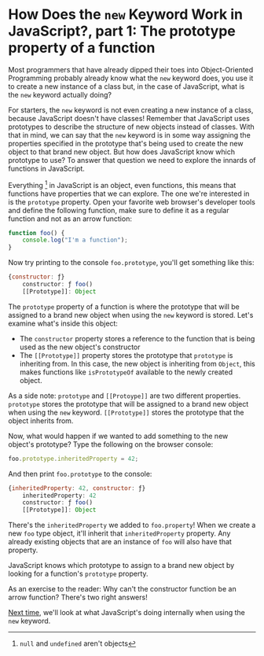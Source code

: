 # How Does the `new` Keyword Work in JavaScript?, part 1: The prototype property of a function

Most programmers that have already dipped their toes into Object-Oriented Programming probably already know what the `new` keyword does, you use it to create a new instance of a class but, in the case of JavaScript, what is the `new` keyword actually doing? 

For starters, the `new` keyword is not even creating a new instance of a class, because JavaScript doesn't have classes! Remember that JavaScript uses prototypes to describe the structure of new objects instead of classes. With that in mind, we can say that the `new` keyword is in some way assigning the properties specified in the prototype that's being used to create the new object to that brand new object. But how does JavaScript know which prototype to use? To answer that question we need to explore the innards of functions in JavaScript.

Everything [^1] in JavaScript is an object, even functions, this means that functions have properties that we can explore. The one we're interested in is the `prototype` property. Open your favorite web browser's developer tools and define the following function, make sure to define it as a regular function and not as an arrow function:

```javascript
function foo() {
    console.log("I'm a function");
}
```

Now try printing to the console `foo.prototype`, you'll get something like this:

```javascript
{constructor: ƒ}
    constructor: ƒ foo()
    [[Prototype]]: Object
```

The `prototype` property of a function is where the prototype that will be assigned to a brand new object when using the `new` keyword is stored. Let's examine what's inside this object:
- The `constructor` property stores a reference to the function that is being used as the new object's constructor
- The ``[[Prototype]]`` property stores the prototype that `prototype` is inheriting from. In this case, the new object is inheriting from `Object`, this makes functions like `isPrototypeOf` available to the newly created object.

As a side note: `prototype` and `[[Protoype]]` are two different properties. `prototype` stores the prototype that will be assigned to a brand new object when using the `new` keyword. `[[Prototype]]` stores the prototype that the object inherits from.

Now, what would happen if we wanted to add something to the new object's prototype? Type the following on the browser console:

```javascript
foo.prototype.inheritedProperty = 42;
```

And then print `foo.prototype` to the console:

```javascript
{inheritedProperty: 42, constructor: ƒ}
    inheritedProperty: 42
    constructor: ƒ foo()
    [[Prototype]]: Object
```

There's the `inheritedProperty` we added to `foo.property`! When we create a new `foo` type object, it'll inherit that `inheritedProperty` property. Any already existing objects that are an instance of `foo` will also have that property.

JavaScript knows which prototype to assign to a brand new object by looking for a function's `prototype` property.

As an exercise to the reader: Why can't the constructor function be an arrow function? There's two right answers!

[Next time](./HowDoesNewWorkPart2.md), we'll look at what JavaScript's doing internally when using the `new` keyword.

[^1]:  `null` and `undefined` aren't objects
